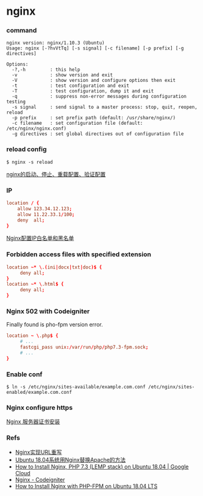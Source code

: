 # nginx

### command
```shell
nginx version: nginx/1.10.3 (Ubuntu)
Usage: nginx [-?hvVtTq] [-s signal] [-c filename] [-p prefix] [-g directives]

Options:
  -?,-h         : this help
  -v            : show version and exit
  -V            : show version and configure options then exit
  -t            : test configuration and exit
  -T            : test configuration, dump it and exit
  -q            : suppress non-error messages during configuration testing
  -s signal     : send signal to a master process: stop, quit, reopen, reload
  -p prefix     : set prefix path (default: /usr/share/nginx/)
  -c filename   : set configuration file (default: /etc/nginx/nginx.conf)
  -g directives : set global directives out of configuration file
```

### reload config

`$ nginx -s reload`

[nginx的启动、停止、重载配置、验证配置](https://www.cnblogs.com/sea-stream/p/10201195.html)

### IP

```conf
location / {
    allow 123.34.12.123;
    allow 11.22.33.1/100;
    deny  all;
}
```

[Nginx配置IP白名单和黑名单](https://www.cnblogs.com/xiaozong/p/5683638.html)


### Forbidden access files with specified extension

```conf
location ~* \.(ini|docx|txt|doc)$ { 
     deny all;
} 
location ~* \.html$ {
     deny all;
}
```

### Nginx 502 with Codeigniter

Finally found is pho-fpm version error.

```conf
location ~ \.php$ {
     # ...
     fastcgi_pass unix:/var/run/php/php7.3-fpm.sock;
     # ...
}
```

### Enable conf

`$ ln -s /etc/nginx/sites-available/example.com.conf /etc/nginx/sites-enabled/example.com.conf`

### Nginx configure https

[Nginx 服务器证书安装](https://cloud.tencent.com/document/product/400/35244)

### Refs

- [Nginx实现URL重写](https://www.cnblogs.com/dalaoyang/p/10264919.html)
- [Ubuntu 18.04系统用Nginx替换Apache的方法](https://www.laozuo.org/14171.html)
- [How to Install Nginx, PHP 7.3 (LEMP stack) on Ubuntu 18.04 | Google Cloud](https://www.cloudbooklet.com/how-to-install-nginx-php-7-3-lemp-stack-on-ubuntu-18-04-google-cloud/)
- [Nginx - Codeigniter](https://www.nginx.com/resources/wiki/start/topics/recipes/codeigniter/)
- [How to Install Nginx with PHP-FPM on Ubuntu 18.04 LTS](https://tecadmin.net/install-nginx-php-fpm-ubuntu-18-04/)